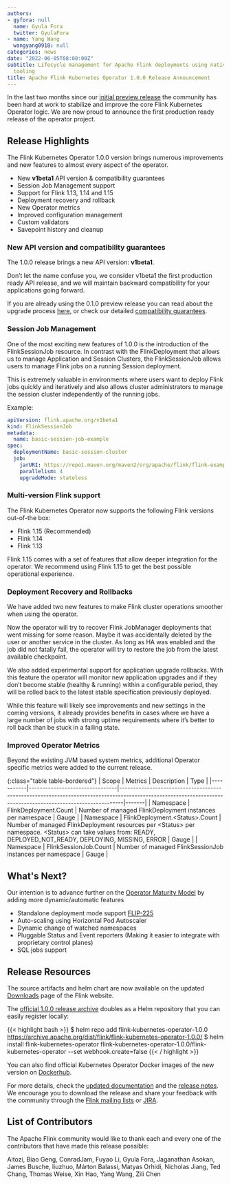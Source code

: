 ```yaml
---
authors:
- gyfora: null
  name: Gyula Fora
  twitter: GyulaFora
- name: Yang Wang
  wangyang0918: null
categories: news
date: "2022-06-05T08:00:00Z"
subtitle: Lifecycle management for Apache Flink deployments using native Kubernetes
  tooling
title: Apache Flink Kubernetes Operator 1.0.0 Release Announcement
---
```


In the last two months since our [initial preview release](https://flink.apache.org/news/2022/04/03/release-kubernetes-operator-0.1.0.html) the community has been hard at work to stabilize and improve the core Flink Kubernetes Operator logic.
We are now proud to announce the first production ready release of the operator project.

## Release Highlights

The Flink Kubernetes Operator 1.0.0 version brings numerous improvements and new features to almost every aspect of the operator.

 * New **v1beta1** API version & compatibility guarantees
 * Session Job Management support
 * Support for Flink 1.13, 1.14 and 1.15
 * Deployment recovery and rollback
 * New Operator metrics
 * Improved configuration management
 * Custom validators
 * Savepoint history and cleanup

### New API version and compatibility guarantees

The 1.0.0 release brings a new API version: **v1beta1**.

Don’t let the name confuse you, we consider v1beta1 the first production ready API release, and we will maintain backward compatibility for your applications going forward.

If you are already using the 0.1.0 preview release you can read about the upgrade process [here](https://nightlies.apache.org/flink/flink-kubernetes-operator-docs-release-1.0/docs/operations/upgrade/#upgrading-from-v1alpha1---v1beta1), or check our detailed [compatibility guarantees](https://nightlies.apache.org/flink/flink-kubernetes-operator-docs-release-1.0/docs/operations/compatibility/).

### Session Job Management

One of the most exciting new features of 1.0.0 is the introduction of the FlinkSessionJob resource. In contrast with the FlinkDeployment that allows us to manage Application and Session Clusters, the FlinkSessionJob allows users to manage Flink jobs on a running Session deployment.

This is extremely valuable in environments where users want to deploy Flink jobs quickly and iteratively and also allows cluster administrators to manage the session cluster independently of the running jobs.

Example:

```yaml
apiVersion: flink.apache.org/v1beta1
kind: FlinkSessionJob
metadata:
  name: basic-session-job-example
spec:
  deploymentName: basic-session-cluster
  job:
    jarURI: https://repo1.maven.org/maven2/org/apache/flink/flink-examples-streaming_2.12/1.15.0/flink-examples-streaming_2.12-1.15.0-TopSpeedWindowing.jar
    parallelism: 4
    upgradeMode: stateless
```

### Multi-version Flink support

The Flink Kubernetes Operator now supports the following Flink versions out-of-the box:

 * Flink 1.15 (Recommended)
 * Flink 1.14
 * Flink 1.13

Flink 1.15 comes with a set of features that allow deeper integration for the operator. We recommend using Flink 1.15 to get the best possible operational experience.

### Deployment Recovery and Rollbacks

We have added two new features to make Flink cluster operations smoother when using the operator.

Now the operator will try to recover Flink JobManager deployments that went missing for some reason. Maybe it was accidentally deleted by the user or another service in the cluster. As long as HA was enabled and the job did not fatally fail, the operator will try to restore the job from the latest available checkpoint.

We also added experimental support for application upgrade rollbacks. With this feature the operator will monitor new application upgrades and if they don’t become stable (healthy & running) within a configurable period, they will be rolled back to the latest stable specification previously deployed.

While this feature will likely see improvements and new settings in the coming versions, it already provides benefits in cases where we have a large number of jobs with strong uptime requirements where it’s better to roll back than be stuck in a failing state.

### Improved Operator Metrics

Beyond the existing JVM based system metrics, additional Operator specific metrics were added to the current release.

{:class="table table-bordered"}
| Scope     | Metrics                        | Description                                                                                                                                                 | Type  |
|-----------|--------------------------------|-------------------------------------------------------------------------------------------------------------------------------------------------------------|-------|
| Namespace | FlinkDeployment.Count          | Number of managed FlinkDeployment instances per namespace                                                                                                   | Gauge |
| Namespace | FlinkDeployment.&lt;Status&gt;.Count | Number of managed FlinkDeployment resources per &lt;Status&gt; per namespace. &lt;Status&gt; can take values from: READY, DEPLOYED_NOT_READY, DEPLOYING, MISSING, ERROR | Gauge |
| Namespace | FlinkSessionJob.Count          | Number of managed FlinkSessionJob instances per namespace                                                                                                   | Gauge |

## What's Next?

Our intention is to advance further on the [Operator Maturity Model](https://operatorframework.io/operator-capabilities/) by adding more dynamic/automatic features

 * Standalone deployment mode support [FLIP-225](https://cwiki.apache.org/confluence/display/FLINK/FLIP-225%3A+Implement+standalone+mode+support+in+the+kubernetes+operator)
 * Auto-scaling using Horizontal Pod Autoscaler
 * Dynamic change of watched namespaces
 * Pluggable Status and Event reporters (Making it easier to integrate with proprietary control planes)
 * SQL jobs support

## Release Resources

The source artifacts and helm chart are now available on the updated [Downloads](https://flink.apache.org/downloads.html)
page of the Flink website.

The [official 1.0.0 release archive](https://archive.apache.org/dist/flink/flink-kubernetes-operator-1.0.0/) doubles as a Helm repository that you can easily register locally:

{{< highlight bash >}}
$ helm repo add flink-kubernetes-operator-1.0.0 https://archive.apache.org/dist/flink/flink-kubernetes-operator-1.0.0/
$ helm install flink-kubernetes-operator flink-kubernetes-operator-1.0.0/flink-kubernetes-operator --set webhook.create=false
{{< / highlight >}}

You can also find official Kubernetes Operator Docker images of the new version on [Dockerhub](https://hub.docker.com/r/apache/flink-kubernetes-operator).

For more details, check the [updated documentation]({{site.DOCS_BASE_URL}}flink-kubernetes-operator-docs-release-1.0/) and the
[release notes](https://issues.apache.org/jira/secure/ReleaseNote.jspa?projectId=12315522&version=12351500).
We encourage you to download the release and share your feedback with the community through the [Flink mailing lists](https://flink.apache.org/community.html#mailing-lists)
or [JIRA](https://issues.apache.org/jira/issues/?jql=project%20%3D%20FLINK%20AND%20component%20%3D%20%22Kubernetes%20Operator%22).

## List of Contributors

The Apache Flink community would like to thank each and every one of the contributors that have made this release possible:

Aitozi, Biao Geng, ConradJam, Fuyao Li, Gyula Fora, Jaganathan Asokan, James Busche, liuzhuo, Márton Balassi, Matyas Orhidi, Nicholas Jiang, Ted Chang, Thomas Weise, Xin Hao, Yang Wang, Zili Chen
